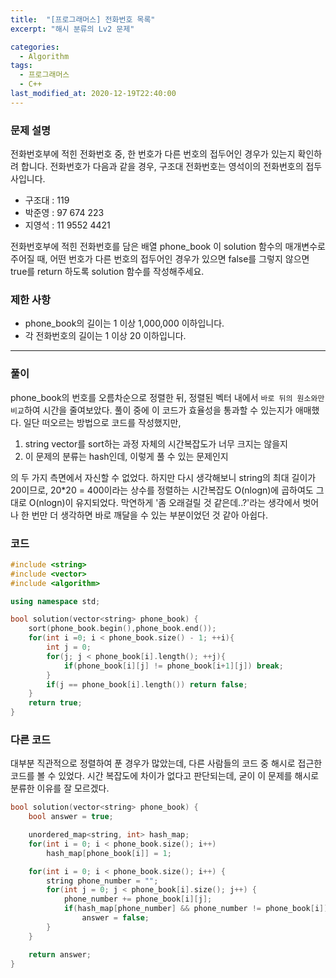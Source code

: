 ```yaml
---
title:  "[프로그래머스] 전화번호 목록"
excerpt: "해시 분류의 Lv2 문제"

categories:
  - Algorithm
tags:
  - 프로그래머스
  - C++
last_modified_at: 2020-12-19T22:40:00
---
```

### 문제 설명
전화번호부에 적힌 전화번호 중, 한 번호가 다른 번호의 접두어인 경우가 있는지 확인하려 합니다.
전화번호가 다음과 같을 경우, 구조대 전화번호는 영석이의 전화번호의 접두사입니다.

- 구조대 : 119
- 박준영 : 97 674 223
- 지영석 : 11 9552 4421

전화번호부에 적힌 전화번호를 담은 배열 phone_book 이 solution 함수의 매개변수로 주어질 때, 어떤 번호가 다른 번호의 접두어인 경우가 있으면 false를 그렇지 않으면 true를 return 하도록 solution 함수를 작성해주세요.

### 제한 사항
- phone_book의 길이는 1 이상 1,000,000 이하입니다.
- 각 전화번호의 길이는 1 이상 20 이하입니다.

---
### 풀이
phone_book의 번호를 오름차순으로 정렬한 뒤, 정렬된 벡터 내에서 `바로 뒤의 원소와만 비교`하여 시간을 줄여보았다. 풀이 중에 이 코드가 효율성을 통과할 수 있는지가 애매했다. 일단 떠오르는 방법으로 코드를 작성했지만, 
1) string vector를 sort하는 과정 자체의 시간복잡도가 너무 크지는 않을지
2) 이 문제의 분류는 hash인데, 이렇게 풀 수 있는 문제인지

의 두 가지 측면에서 자신할 수 없었다.
하지만 다시 생각해보니 string의 최대 길이가 20이므로, 20*20 = 400이라는 상수를 정렬하는 시간복잡도 O(nlogn)에 곱하여도 그대로 O(nlogn)이 유지되었다. 막연하게 '좀 오래걸릴 것 같은데..?'라는 생각에서 벗어나 한 번만 더 생각하면 바로 깨달을 수 있는 부분이었던 것 같아 아쉽다.

### 코드
```c++
#include <string>
#include <vector>
#include <algorithm>

using namespace std;

bool solution(vector<string> phone_book) {
    sort(phone_book.begin(),phone_book.end());
    for(int i =0; i < phone_book.size() - 1; ++i){
        int j = 0;
        for(j; j < phone_book[i].length(); ++j){
            if(phone_book[i][j] != phone_book[i+1][j]) break;
        }
        if(j == phone_book[i].length()) return false;
    }
    return true;
}
```

### 다른 코드
 대부분 직관적으로 정렬하여 푼 경우가 많았는데, 다른 사람들의 코드 중 해시로 접근한 코드를 볼 수 있었다. 시간 복잡도에 차이가 없다고 판단되는데, 굳이 이 문제를 해시로 분류한 이유를 잘 모르겠다.

```c++
bool solution(vector<string> phone_book) {
    bool answer = true;

    unordered_map<string, int> hash_map;
    for(int i = 0; i < phone_book.size(); i++)
        hash_map[phone_book[i]] = 1;

    for(int i = 0; i < phone_book.size(); i++) {
        string phone_number = "";
        for(int j = 0; j < phone_book[i].size(); j++) {
            phone_number += phone_book[i][j];
            if(hash_map[phone_number] && phone_number != phone_book[i])
                answer = false;
        }
    }

    return answer;
}
```